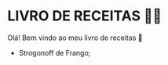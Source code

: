 # **LIVRO DE RECEITAS** :man_cook:

Olá! Bem vindo ao meu livro de receitas :wave:

- Strogonoff de Frango;